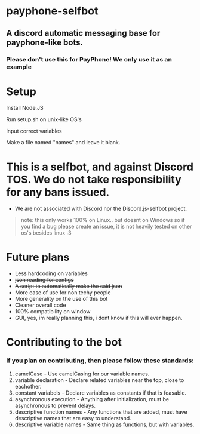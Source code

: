 # payphone-selfbot
## A discord automatic messaging base for payphone-like bots.
### Please don't use this for PayPhone! We only use it as an example

# Setup
Install Node.JS

Run setup.sh on unix-like OS's 

Input correct variables

Make a file named "names" and leave it blank.

# This is a selfbot, and against Discord TOS. We do not take responsibility for any bans issued.
- We are not associated with Discord nor the Discord.js-selfbot project.


>note: this only works 100% on Linux.. but doesnt on Windows so if you find a bug please create an issue, it is not heavily tested on other os's besides linux :3 

# Future plans
- Less hardcoding on variables
- ~~json reading for configs~~
- ~~A script to automatically make the said json~~
- More ease of use for non techy people
- More generality on the use of this bot
- Cleaner overall code
- 100% compatibility on window
- GUI, yes, im really planning this, i dont know if this will ever happen.

# Contributing to the bot
### If you plan on contributing, then please follow these standards:

1. camelCase - Use camelCasing for our variable names.
2. variable declaration - Declare related variables near the top, close to eachother.
3. constant variabels - Declare variables as constants if that is feasable.
4. asynchronous execution - Anything after initialization, must be asynchronous to prevent delays.
5. descriptive function names - Any functions that are added, must have descriptive names that are easy to understand.
6. descriptive variable names - Same thing as functions, but with variables.
